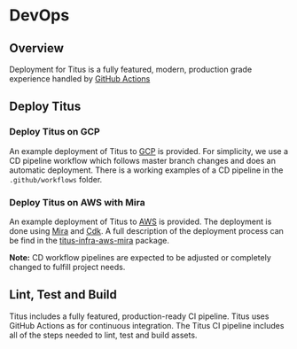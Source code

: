 # DevOps

## Overview
Deployment for Titus is a fully featured, modern, production grade experience handled by [GitHub Actions]

## Deploy Titus
### Deploy Titus on GCP
An example deployment of Titus to [GCP] is provided. For simplicity, we use a CD pipeline workflow which follows master branch changes and does an automatic deployment. There is a working examples of a CD pipeline in the `.github/workflows` folder.

### Deploy Titus on AWS with Mira
An example deployment of Titus to [AWS] is provided. The deployment is done using [Mira] and [Cdk]. A full description of the deployment process can be find in the [titus-infra-aws-mira] package.


**Note:** CD workflow pipelines are expected to be adjusted or completely changed to fulfill project needs.

## Lint, Test and Build
Titus includes a fully featured, production-ready CI pipeline. Titus uses GitHub Actions as for continuous integration. The Titus CI pipeline includes all of the steps needed to lint, test and build assets.

[GCP]: https://console.cloud.google.com
[AWS]: https://aws.amazon.com/
[Mira]: https://nf-mira.netlify.app
[Cdk]: https://aws.amazon.com/cdk/
[titus-infra-aws-mira]: https://github.com/nearform/titus/tree/master/packages/titus-infra-aws-mira
[GitHub Actions]: https://github.com/features/actions
